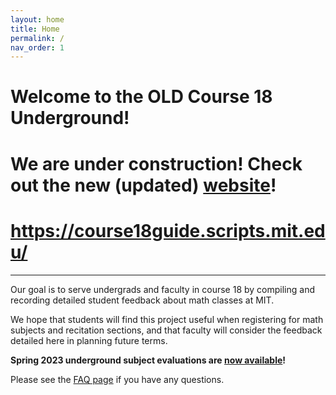 ```yaml
---
layout: home
title: Home
permalink: /
nav_order: 1
---
```


# Welcome to the **OLD** Course 18 Underground! 
# We are under construction! Check out the new (updated) [website](https://course18guide.scripts.mit.edu/)! 
# https://course18guide.scripts.mit.edu/

---


Our goal is to serve undergrads and faculty in course 18 by compiling and recording detailed student feedback about math classes at MIT. 

We hope that students will find this project useful when registering for math subjects and recitation sections, and that faculty will consider the feedback detailed here in planning future terms.

**Spring 2023 underground subject evaluations are [now available](/spring2023)!** 

Please see the [FAQ page](/FAQ) if you have any questions.
